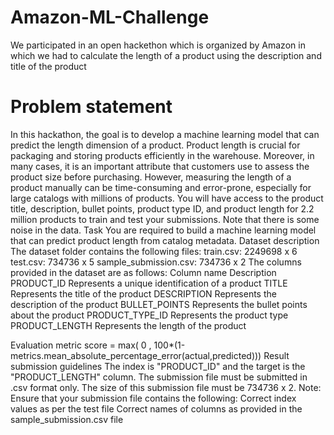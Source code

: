 # Amazon-ML-Challenge
We participated in an open hackethon which is organized by Amazon in which we had to calculate the length of a product using the description and title of the product
# Problem statement
In this hackathon, the goal is to develop a machine learning model that can predict the length dimension of a product. Product length is crucial for packaging and storing products efficiently in the warehouse. Moreover, in many cases, it is an important attribute that customers use to assess the product size before purchasing. However, measuring the length of a product manually can be time-consuming and error-prone, especially for large catalogs with millions of products.
You will have access to the product title, description, bullet points, product type ID, and product length for 2.2 million products to train and test your submissions. Note that there is some noise in the data.
Task
You are required to build a machine learning model that can predict product length from catalog metadata.
Dataset description
The dataset folder contains the following files: 
train.csv: 2249698 x 6
test.csv: 734736 x 5
sample_submission.csv: 734736 x 2
The columns provided in the dataset are as follows:
Column name
Description
PRODUCT_ID
Represents a unique identification of a product
TITLE
Represents the title of the product
DESCRIPTION
Represents the description of the product
BULLET_POINTS
Represents the bullet points about the product
PRODUCT_TYPE_ID
Represents the product type 
PRODUCT_LENGTH
Represents the length of the product

Evaluation metric
score = max( 0 , 100*(1-metrics.mean_absolute_percentage_error(actual,predicted)))
Result submission guidelines
The index is "PRODUCT_ID" and the target is the "PRODUCT_LENGTH" column. 
The submission file must be submitted in .csv format only.
The size of this submission file must be  734736 x 2.
Note: Ensure that your submission file contains the following:
Correct index values as per the test file
Correct names of columns as provided in the sample_submission.csv file

